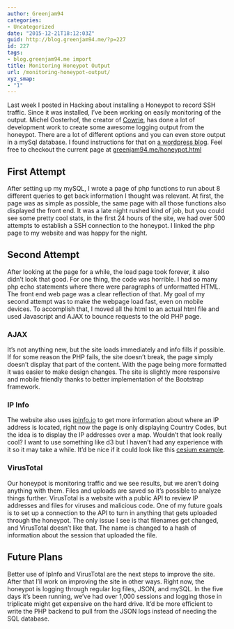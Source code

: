 ```yaml
---
author: Greenjam94
categories:
- Uncategorized
date: "2015-12-21T18:12:03Z"
guid: http://blog.greenjam94.me/?p=227
id: 227
tags:
- blog.greenjam94.me import
title: Monitoring Honeypot Output
url: /monitoring-honeypot-output/
xyz_smap:
- "1"
---
```


Last week I posted in Hacking about installing a Honeypot to record SSH traffic. Since it was installed, I’ve been working on easily monitoring of the output. Michel Oosterhof, the creator of [Cowrie](https://github.com/micheloosterhof/cowrie), has done a lot of development work to create some awesome logging output from the honeypot. There are a lot of different options and you can even store output in a mySql database. I found instructions for that on [a wordpress blog](https://sehque.wordpress.com/). Feel free to checkout the current page at [greenjam94.me/honeypot.html](http://greenjam94.me/honeypot.html)

## First Attempt

After setting up my mySQL, I wrote a page of php functions to run about 8 different queries to get back information I thought was relevant. At first, the page was as simple as possible, the same page with all those functions also displayed the front end. It was a late night rushed kind of job, but you could see some pretty cool stats, in the first 24 hours of the site, we had over 500 attempts to establish a SSH connection to the honeypot. I linked the php page to my website and was happy for the night.

## Second Attempt

After looking at the page for a while, the load page took forever, it also didn’t look that good. For one thing, the code was horrible. I had so many php echo statements where there were paragraphs of unformatted HTML. The front end web page was a clear reflection of that. My goal of my second attempt was to make the webpage load fast, even on mobile devices. To accomplish that, I moved all the html to an actual html file and used Javascript and AJAX to bounce requests to the old PHP page.

### AJAX

It’s not anything new, but the site loads immediately and info fills if possible. If for some reason the PHP fails, the site doesn’t break, the page simply doesn’t display that part of the content. With the page being more formatted it was easier to make design changes. The site is slightly more responsive and mobile friendly thanks to better implementation of the Bootstrap framework.

### IP Info

The website also uses [ipinfo.io](http://ipinfo.io/) to get more information about where an IP address is located, right now the page is only displaying Country Codes, but the idea is to display the IP addresses over a map. Wouldn’t that look really cool? I want to use something like d3 but I haven’t had any experience with it so it may take a while. It’d be nice if it could look like this [cesium example](http://cesiumjs.org/d3cesium/).

### VirusTotal

Our honeypot is monitoring traffic and we see results, but we aren’t doing anything with them. Files and uploads are saved so it’s possible to analyze things further. VirusTotal is a website with a public API to review IP addresses and files for viruses and malicious code. One of my future goals is to set up a connection to the API to turn in anything that gets uploaded through the honeypot. The only issue I see is that filenames get changed, and VirusTotal doesn’t like that. The name is changed to a hash of information about the session that uploaded the file.

## Future Plans

Better use of IpInfo and VirusTotal are the next steps to improve the site. After that I’ll work on improving the site in other ways. Right now, the honeypot is logging through regular log files, JSON, and mySQL. In the five days it’s been running, we’ve had over 1,000 sessions and logging those in triplicate might get expensive on the hard drive. It’d be more efficient to write the PHP backend to pull from the JSON logs instead of needing the SQL database.